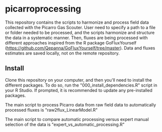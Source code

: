 # picarroprocessing

This repository contains the scripts to harmonize and process field data collected with the Picarro Gas Scouter.
User need to specify a path to a file or folder needed to be processed, and the scripts harmonize and structure the data in a systematic manner.
Then, fluxes are being processed with different approaches inspired from the R package GoFluxYourself (https://github.com/Qepanna/GoFluxYourself/tree/master).
Data and fluxes estimates are saved locally, not on the remote repository.

## Install
Clone this repository on your computer, and then you'll need to install the different packages.
To do so, run the "000_install_dependencies.R" script in your R Studio.
If prompted, it is recommended to update any pre-installed packages.


The main script to process Picarro data from raw field data to automatically processed fluxes is "raw2flux_LinearModel.R"

The main script to compare automatic processing versus expert manual selection of the data is "expert_vs_automatic_processing.R"

